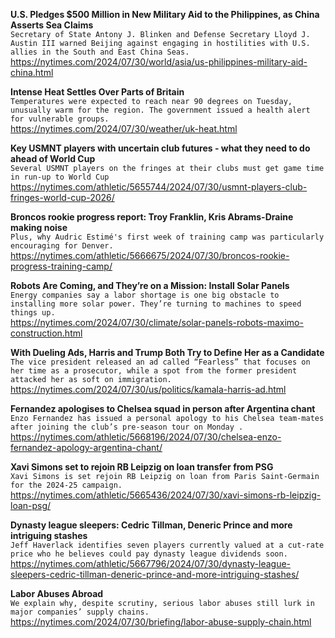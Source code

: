 **U.S. Pledges $500 Million in New Military Aid to the Philippines, as China Asserts Sea Claims**\
`Secretary of State Antony J. Blinken and Defense Secretary Lloyd J. Austin III warned Beijing against engaging in hostilities with U.S. allies in the South and East China Seas.`\
https://nytimes.com/2024/07/30/world/asia/us-philippines-military-aid-china.html

**Intense Heat Settles Over Parts of Britain**\
`Temperatures were expected to reach near 90 degrees on Tuesday, unusually warm for the region. The government issued a health alert for vulnerable groups.`\
https://nytimes.com/2024/07/30/weather/uk-heat.html

**Key USMNT players with uncertain club futures - what they need to do ahead of World Cup**\
`Several USMNT players on the fringes at their clubs must get game time in run-up to World Cup`\
https://nytimes.com/athletic/5655744/2024/07/30/usmnt-players-club-fringes-world-cup-2026/

**Broncos rookie progress report: Troy Franklin, Kris Abrams-Draine making noise**\
`Plus, why Audric Estimé's first week of training camp was particularly encouraging for Denver.`\
https://nytimes.com/athletic/5666675/2024/07/30/broncos-rookie-progress-training-camp/

**Robots Are Coming, and They’re on a Mission: Install Solar Panels**\
`Energy companies say a labor shortage is one big obstacle to installing more solar power. They’re turning to machines to speed things up.`\
https://nytimes.com/2024/07/30/climate/solar-panels-robots-maximo-construction.html

**With Dueling Ads, Harris and Trump Both Try to Define Her as a Candidate**\
`The vice president released an ad called “Fearless” that focuses on her time as a prosecutor, while a spot from the former president attacked her as soft on immigration.`\
https://nytimes.com/2024/07/30/us/politics/kamala-harris-ad.html

**Fernandez apologises to Chelsea squad in person after Argentina chant**\
`Enzo Fernandez has issued a personal apology to his Chelsea team-mates after joining the club’s pre-season tour on Monday .`\
https://nytimes.com/athletic/5668196/2024/07/30/chelsea-enzo-fernandez-apology-argentina-chant/

**Xavi Simons set to rejoin RB Leipzig on loan transfer from PSG**\
`Xavi Simons is set rejoin RB Leipzig on loan from Paris Saint-Germain for the 2024-25 campaign.`\
https://nytimes.com/athletic/5665436/2024/07/30/xavi-simons-rb-leipzig-loan-psg/

**Dynasty league sleepers: Cedric Tillman, Deneric Prince and more intriguing stashes**\
`Jeff Haverlack identifies seven players currently valued at a cut-rate price who he believes could pay dynasty league dividends soon.`\
https://nytimes.com/athletic/5667796/2024/07/30/dynasty-league-sleepers-cedric-tillman-deneric-prince-and-more-intriguing-stashes/

**Labor Abuses Abroad**\
`We explain why, despite scrutiny, serious labor abuses still lurk in major companies’ supply chains.`\
https://nytimes.com/2024/07/30/briefing/labor-abuse-supply-chain.html

